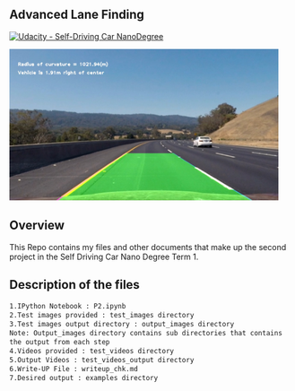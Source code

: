 ## **Advanced Lane Finding**
[![Udacity - Self-Driving Car NanoDegree](https://s3.amazonaws.com/udacity-sdc/github/shield-carnd.svg)](http://www.udacity.com/drive)

<img src="output_images/final_output/test3.jpg" width="480" alt="Combined Image" />



Overview
---

This Repo contains my files and other documents that make up the second project in the Self Driving Car Nano Degree Term 1.


Description of the files
---

    1.IPython Notebook : P2.ipynb    
    2.Test images provided : test_images directory
    3.Test images output directory : output_images directory
    Note: Output_images directory contains sub directories that contains the output from each step
    4.Videos provided : test_videos directory
    5.Output Videos : test_videos_output directory
    6.Write-UP File : writeup_chk.md
    7.Desired output : examples directory
    